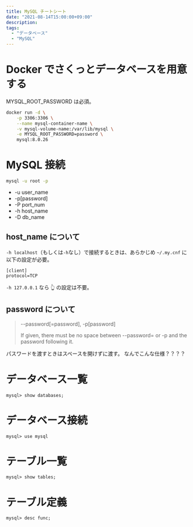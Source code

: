 ```yaml
---
title: MySQL チートシート
date: "2021-08-14T15:00:00+09:00"
description:
tags:
  - "データベース"
  - "MySQL"
---
```


# Docker でさくっとデータベースを用意する

MYSQL_ROOT_PASSWORD は必須。

```bash
docker run -d \
    -p 3306:3306 \
    --name mysql-container-name \
    -v mysql-volume-name:/var/lib/mysql \
    -e MYSQL_ROOT_PASSWORD=password \
    mysql:8.0.26
```

# MySQL 接続

```bash
mysql -u root -p
```

- -u user_name
- -p[password]
- -P port_num
- -h host_name
- -D db_name

## host_name について

`-h localhost`（もしくは`-h`なし）で接続するときは、あらかじめ `~/.my.cnf` に以下の設定が必要。

```
[client]
protocol=TCP
```

`-h 127.0.0.1` なら 👆 の設定は不要。

## password について

> --password[=password], -p[password]
>
> If given, there must be no space between --password= or -p and the password following it.

パスワードを渡すときはスペースを開けずに渡す。
なんでこんな仕様？？？？

# データベース一覧

```mysql
mysql> show databases;
```

# データベース接続

```mysql
mysql> use mysql
```

# テーブル一覧

```mysql
mysql> show tables;
```

# テーブル定義

```mysql
mysql> desc func;
```
